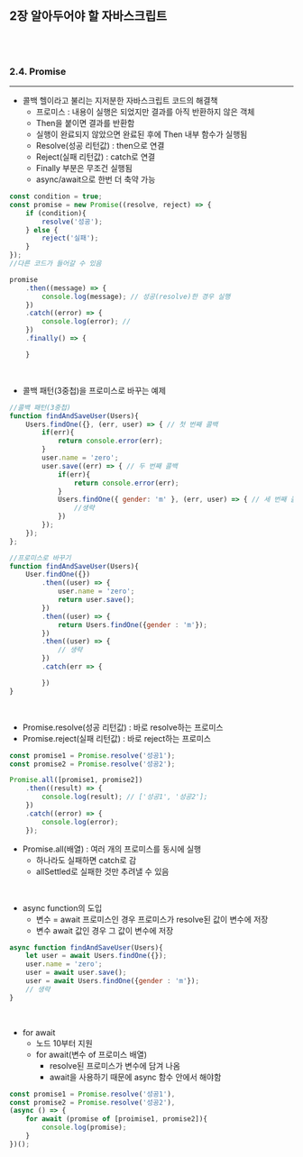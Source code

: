 ## 2장 알아두어야 할 자바스크립트 

<br>
<br>

### 2.4. Promise
***
- 콜백 헬이라고 불리는 지저분한 자바스크립트 코드의 해결책
  - 프로미스 : 내용이 실행은 되었지만 결과를 아직 반환하지 않은 객체
  - Then을 붙이면 결과를 반환함
  - 실행이 완료되지 않았으면 완료된 후에 Then 내부 함수가 실행됨
  - Resolve(성공 리턴값) : then으로 연결
  - Reject(실패 리턴값) : catch로 연결
  - Finally 부분은 무조건 실행됨
  - async/await으로 한번 더 축약 가능


```javascript
const condition = true;
const promise = new Promise((resolve, reject) => {
    if (condition){
        resolve('성공');
    } else {
        reject('실패');
    }
});
//다른 코드가 들어갈 수 있음

promise
    .then((message) => {
        console.log(message); // 성공(resolve)한 경우 실행
    })
    .catch((error) => {
        console.log(error); // 
    })
    .finally() => {

    }
```

<br>

- 콜백 패턴(3중첩)을 프로미스로 바꾸는 예제
```javascript
//콜백 패턴(3중첩)
function findAndSaveUser(Users){
    Users.findOne({}, (err, user) => { // 첫 번째 콜백
        if(err){
            return console.error(err);
        }
        user.name = 'zero';
        user.save((err) => { // 두 번째 콜백
            if(err){
                return console.error(err);
            }
            Users.findOne({ gender: 'm' }, (err, user) => { // 세 번째 콜백
                //생략
            })
        });
    });
};

//프로미스로 바꾸기
function findAndSaveUser(Users){
    User.findOne({})
        .then((user) => {
            user.name = 'zero';
            return user.save();
        })
        .then((user) => {
            return Users.findOne({gender : 'm'});
        })
        .then((user) => {
            // 생략
        })
        .catch(err => {

        })
}
```

<br>

- Promise.resolve(성공 리턴값) : 바로 resolve하는 프로미스
- Promise.reject(실패 리턴값) : 바로 reject하는 프로미스
```javascript
const promise1 = Promise.resolve('성공1');
const promise2 = Promise.resolve('성공2');

Promise.all([promise1, promise2])
    .then((result) => {
        console.log(result); // ['성공1', '성공2'];
    })
    .catch((error) => {
        console.log(error);
    });
```
- Promise.all(배열) : 여러 개의 프로미스를 동시에 실행
  - 하나라도 실패하면 catch로 감
  - allSettled로 실패한 것만 추려낼 수 있음
  
<br>
 
- async function의 도입
  - 변수 = await 프로미스인 경우 프로미스가 resolve된 값이 변수에 저장
  - 변수 await 값인 경우 그 값이 변수에 저장

```javascript
async function findAndSaveUser(Users){
    let user = await Users.findOne({});
    user.name = 'zero';
    user = await user.save();
    user = await Users.findOne({gender : 'm'});
    // 생략
}
```

<br>

- for await
  - 노드 10부터 지원
  - for await(변수 of 프로미스 배열)
    - resolve된 프로미스가 변수에 담겨 나옴
    - await을 사용하기 때문에 async 함수 안에서 해야함
```javascript
const promise1 = Promise.resolve('성공1'),
const promise2 = Promise.resolve('성공2'),
(async () => {
    for await (promise of [proimise1, promise2]){
        console.log(promise);
    }
})();
```

<br>
<br>